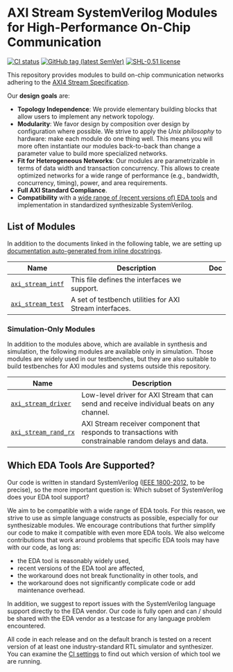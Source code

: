 # AXI Stream SystemVerilog Modules for High-Performance On-Chip Communication
[![CI status](https://akurth.net/usrv/ig/shields/pipeline/github-mirror/axi_stream/master.svg)](https://iis-git.ee.ethz.ch/github-mirror/axi_stream/commits/master)
[![GitHub tag (latest SemVer)](https://img.shields.io/github/v/tag/pulp-platform/axi_stream?color=blue&label=current&sort=semver)](CHANGELOG.md)
[![SHL-0.51 license](https://img.shields.io/badge/license-SHL--0.51-green)](LICENSE)

This repository provides modules to build on-chip communication networks adhering to the [AXI4 Stream Specification][AMBA 5 Stream Spec].

Our **design goals** are:
- **Topology Independence**: We provide elementary building blocks that allow users to implement any network topology.
- **Modularity**: We favor design by composition over design by configuration where possible.  We strive to apply the *Unix philosophy* to hardware: make each module do one thing well.  This means you will more often instantiate our modules back-to-back than change a parameter value to build more specialized networks.
- **Fit for Heterogeneous Networks**: Our modules are parametrizable in terms of data width and transaction concurrency.  This allows to create optimized networks for a wide range of performance (e.g., bandwidth, concurrency, timing), power, and area requirements.
- **Full AXI Standard Compliance**.
- **Compatibility** with a [wide range of (recent versions of) EDA tools](#which-eda-tools-are-supported) and implementation in standardized synthesizable SystemVerilog.

## List of Modules

In addition to the documents linked in the following table, we are setting up [documentation auto-generated from inline docstrings](https://pulp-platform.github.io/axi_stream/master).

| Name                                                 | Description                                             | Doc                            |
|------------------------------------------------------|-------------------------------------------------------- |--------------------------------|
| [`axi_stream_intf`](src/axi_stream_intf.sv)          | This file defines the interfaces we support.            |                                |
| [`axi_stream_test`](test/axi_stream_test.sv)         | A set of testbench utilities for AXI Stream interfaces. |                                |

### Simulation-Only Modules

In addition to the modules above, which are available in synthesis and simulation, the following modules are available only in simulation.  Those modules are widely used in our testbenches, but they are also suitable to build testbenches for AXI modules and systems outside this repository.

| Name                                                 | Description                                                                                             |
|------------------------------------------------------|---------------------------------------------------------------------------------------------------------|
| [`axi_stream_driver`](test/axi_stream_test.sv)       | Low-level driver for AXI Stream that can send and receive individual beats on any channel.              |
| [`axi_stream_rand_rx`](test/axi_stream_test.sv)      | AXI Stream receiver component that responds to transactions with constrainable random delays and data.  |


## Which EDA Tools Are Supported?

Our code is written in standard SystemVerilog ([IEEE 1800-2012][], to be precise), so the more important question is: Which subset of SystemVerilog does your EDA tool support?

We aim to be compatible with a wide range of EDA tools.  For this reason, we strive to use as simple language constructs as possible, especially for our synthesizable modules.  We encourage contributions that further simplify our code to make it compatible with even more EDA tools.  We also welcome contributions that work around problems that specific EDA tools may have with our code, as long as:
- the EDA tool is reasonably widely used,
- recent versions of the EDA tool are affected,
- the workaround does not break functionality in other tools, and
- the workaround does not significantly complicate code or add maintenance overhead.

In addition, we suggest to report issues with the SystemVerilog language support directly to the EDA vendor. Our code is fully open and
can / should be shared with the EDA vendor as a testcase for any language problem encountered.

All code in each release and on the default branch is tested on a recent version of at least one industry-standard RTL simulator and synthesizer.  You can examine the [CI settings](./.gitlab-ci.yml) to find out which version of which tool we are running.


[AMBA 5 Stream Spec]: https://documentation-service.arm.com/static/60d5b244677cf7536a55c23e?token=
[IEEE 1800-2012]: https://standards.ieee.org/standard/1800-2012.html
